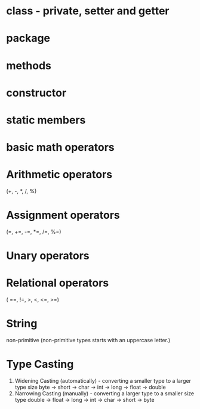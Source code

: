 # class - private, setter and getter

# package

# methods

# constructor

# static members

# basic math operators

# Arithmetic operators

(+, -, \*, /, %)

# Assignment operators

(=, +=, -=, \*=, /=, %=)

# Unary operators

# Relational operators

( ==, !=, >, <, <=, >=)

# String

non-primitive (non-primitive types starts with an uppercase letter.)

# Type Casting

1. Widening Casting (automatically) - converting a smaller type to a larger type size
   byte -> short -> char -> int -> long -> float -> double
2. Narrowing Casting (manually) - converting a larger type to a smaller size type
   double -> float -> long -> int -> char -> short -> byte
